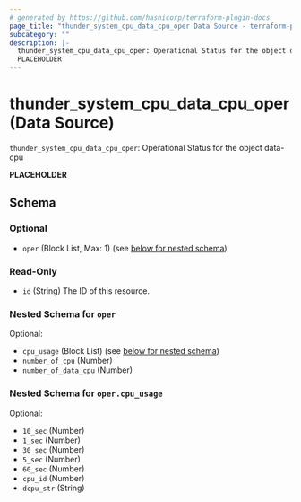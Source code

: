 ```yaml
---
# generated by https://github.com/hashicorp/terraform-plugin-docs
page_title: "thunder_system_cpu_data_cpu_oper Data Source - terraform-provider-thunder"
subcategory: ""
description: |-
  thunder_system_cpu_data_cpu_oper: Operational Status for the object data-cpu
  PLACEHOLDER
---
```


# thunder_system_cpu_data_cpu_oper (Data Source)

`thunder_system_cpu_data_cpu_oper`: Operational Status for the object data-cpu

__PLACEHOLDER__



<!-- schema generated by tfplugindocs -->
## Schema

### Optional

- `oper` (Block List, Max: 1) (see [below for nested schema](#nestedblock--oper))

### Read-Only

- `id` (String) The ID of this resource.

<a id="nestedblock--oper"></a>
### Nested Schema for `oper`

Optional:

- `cpu_usage` (Block List) (see [below for nested schema](#nestedblock--oper--cpu_usage))
- `number_of_cpu` (Number)
- `number_of_data_cpu` (Number)

<a id="nestedblock--oper--cpu_usage"></a>
### Nested Schema for `oper.cpu_usage`

Optional:

- `10_sec` (Number)
- `1_sec` (Number)
- `30_sec` (Number)
- `5_sec` (Number)
- `60_sec` (Number)
- `cpu_id` (Number)
- `dcpu_str` (String)



